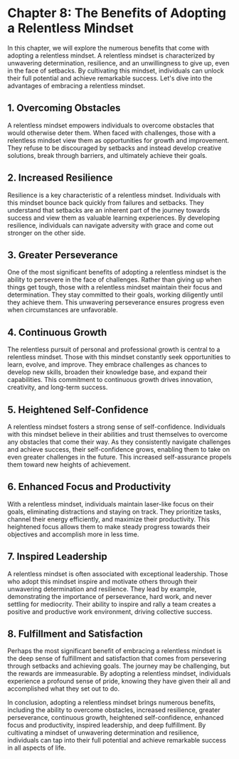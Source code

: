 Chapter 8: The Benefits of Adopting a Relentless Mindset
========================================================

In this chapter, we will explore the numerous benefits that come with adopting a relentless mindset. A relentless mindset is characterized by unwavering determination, resilience, and an unwillingness to give up, even in the face of setbacks. By cultivating this mindset, individuals can unlock their full potential and achieve remarkable success. Let's dive into the advantages of embracing a relentless mindset.

**1. Overcoming Obstacles**
---------------------------

A relentless mindset empowers individuals to overcome obstacles that would otherwise deter them. When faced with challenges, those with a relentless mindset view them as opportunities for growth and improvement. They refuse to be discouraged by setbacks and instead develop creative solutions, break through barriers, and ultimately achieve their goals.

**2. Increased Resilience**
---------------------------

Resilience is a key characteristic of a relentless mindset. Individuals with this mindset bounce back quickly from failures and setbacks. They understand that setbacks are an inherent part of the journey towards success and view them as valuable learning experiences. By developing resilience, individuals can navigate adversity with grace and come out stronger on the other side.

**3. Greater Perseverance**
---------------------------

One of the most significant benefits of adopting a relentless mindset is the ability to persevere in the face of challenges. Rather than giving up when things get tough, those with a relentless mindset maintain their focus and determination. They stay committed to their goals, working diligently until they achieve them. This unwavering perseverance ensures progress even when circumstances are unfavorable.

**4. Continuous Growth**
------------------------

The relentless pursuit of personal and professional growth is central to a relentless mindset. Those with this mindset constantly seek opportunities to learn, evolve, and improve. They embrace challenges as chances to develop new skills, broaden their knowledge base, and expand their capabilities. This commitment to continuous growth drives innovation, creativity, and long-term success.

**5. Heightened Self-Confidence**
---------------------------------

A relentless mindset fosters a strong sense of self-confidence. Individuals with this mindset believe in their abilities and trust themselves to overcome any obstacles that come their way. As they consistently navigate challenges and achieve success, their self-confidence grows, enabling them to take on even greater challenges in the future. This increased self-assurance propels them toward new heights of achievement.

**6. Enhanced Focus and Productivity**
--------------------------------------

With a relentless mindset, individuals maintain laser-like focus on their goals, eliminating distractions and staying on track. They prioritize tasks, channel their energy efficiently, and maximize their productivity. This heightened focus allows them to make steady progress towards their objectives and accomplish more in less time.

**7. Inspired Leadership**
--------------------------

A relentless mindset is often associated with exceptional leadership. Those who adopt this mindset inspire and motivate others through their unwavering determination and resilience. They lead by example, demonstrating the importance of perseverance, hard work, and never settling for mediocrity. Their ability to inspire and rally a team creates a positive and productive work environment, driving collective success.

**8. Fulfillment and Satisfaction**
-----------------------------------

Perhaps the most significant benefit of embracing a relentless mindset is the deep sense of fulfillment and satisfaction that comes from persevering through setbacks and achieving goals. The journey may be challenging, but the rewards are immeasurable. By adopting a relentless mindset, individuals experience a profound sense of pride, knowing they have given their all and accomplished what they set out to do.

In conclusion, adopting a relentless mindset brings numerous benefits, including the ability to overcome obstacles, increased resilience, greater perseverance, continuous growth, heightened self-confidence, enhanced focus and productivity, inspired leadership, and deep fulfillment. By cultivating a mindset of unwavering determination and resilience, individuals can tap into their full potential and achieve remarkable success in all aspects of life.
